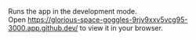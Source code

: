 Runs the app in the development mode.\
Open https://glorious-space-goggles-9rjv9xxv5vcg95-3000.app.github.dev/ to view it in your browser.
